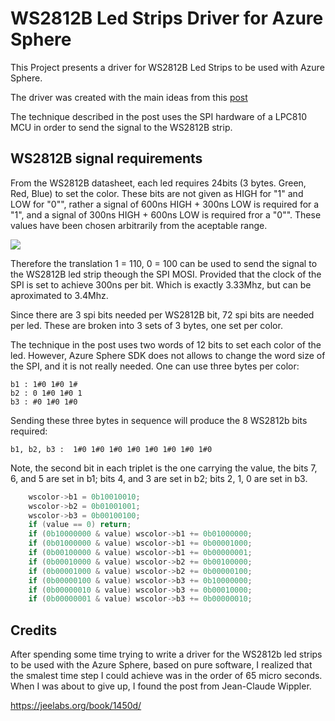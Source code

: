 # WS2812B Led Strips Driver for Azure Sphere

This Project presents a driver for WS2812B Led Strips to be used with Azure Sphere. 

The driver was created with the main ideas from this [post](https://jeelabs.org/book/1450d)

The technique described in the post uses the SPI hardware of a LPC810 MCU in order to send the signal to the WS2812B strip.

## WS2812B signal requirements

From the WS2812B datasheet, each led requires 24bits (3 bytes. Green, Red, Blue) to set the color. These bits are not given as HIGH for "1" and LOW for "0"", rather a signal of 600ns HIGH + 300ns LOW is required for a "1", and a signal of 300ns HIGH + 600ns LOW is required fror a "0"". These values have been chosen arbitrarily from the aceptable range.

![](https://raw.githubusercontent.com/judios/WS2812B-Driver-For-Azure-Sphere/master/docs/Signal.PNG)

Therefore the translation 1 = 110, 0 = 100 can be used to send the signal to the WS2812B led strip theough the SPI MOSI. Provided that the clock of the SPI is set to achieve 300ns per bit. Which is exactly 3.33Mhz, but can be aproximated to 3.4Mhz.

Since there are 3 spi bits needed per WS2812B bit, 72 spi bits are needed per led. These are broken into 3 sets of 3 bytes, one set per color.

The technique in the post uses two words of 12 bits to set each color of the led. However, Azure Sphere SDK does not allows to change the word size of the SPI, and it is not really needed. One can use three bytes per color:

```
b1 : 1#0 1#0 1#
b2 : 0 1#0 1#0 1
b3 : #0 1#0 1#0 
```

Sending these three bytes in sequence will produce the 8 WS2812b bits required:
```
b1, b2, b3 :  1#0 1#0 1#0 1#0 1#0 1#0 1#0 1#0
```
Note, the second bit in each triplet is the one carrying the value, the bits 7, 6, and 5 are set in b1; bits 4, and 3 are set in b2; bits 2, 1, 0 are set in b3.

```c
	wscolor->b1 = 0b10010010;
	wscolor->b2 = 0b01001001;
	wscolor->b3 = 0b00100100;
	if (value == 0) return;
	if (0b10000000 & value) wscolor->b1 += 0b01000000;
	if (0b01000000 & value) wscolor->b1 += 0b00001000;
	if (0b00100000 & value) wscolor->b1 += 0b00000001;
	if (0b00010000 & value) wscolor->b2 += 0b00100000;
	if (0b00001000 & value) wscolor->b2 += 0b00000100;
	if (0b00000100 & value) wscolor->b3 += 0b10000000;
	if (0b00000010 & value) wscolor->b3 += 0b00010000;
	if (0b00000001 & value) wscolor->b3 += 0b00000010;
```

## Credits

After spending some time trying to write a driver for the WS2812b led strips to be used with the Azure Sphere, based on pure software, I realized that the smalest time step I could achieve was in the order of 65 micro seconds. When I was about to give up, I found the post from Jean-Claude Wippler.  

https://jeelabs.org/book/1450d/
